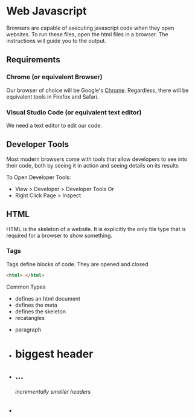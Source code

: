 # Web Javascript

Browsers are capable of executing javascript code when they open websites. To run these files, open the html files in a browser. The instructions will guide you to the output.

## Requirements
### Chrome (or equivalent Browser)
Our browser of choice will be Google's [Chrome](https://www.google.com/chrome/). Regardless, there will be equivalent tools in Firefox and Safari.

### Visual Studio Code (or equivalent text editor)
We need a text editor to edit our code. 


## Developer Tools
Most modern browsers come with tools that allow developers to see into their code, both by seeing it in action and seeing details on its results

To Open Developer Tools:
 - View > Developer > Developer Tools
Or
 - Right Click Page > Inspect


## HTML

HTML is the skeleton of a website. It is explicitly the only file type that is required for a browser to show something.

### Tags
Tags define blocks of code. They are opened and closed
```html
<html> </html>
```

Common Types
 - <html> defines an html document
 - <head> defines the meta
 - <body> defines the skeleton
 - <div> recatangles
 - <p> paragraph
 - <h1> biggest header
 - <h2>...<h6> incrementally smaller headers
 - <script> used to execute code
 - [More](https://www.w3schools.com/tags/):

#### Nesting
Nesting is how we define attributes that are contained within others. 

On a website text, images, etc. can be bound within a box on the page.
```html
<div>
    <div></div>
</div>
```

A website is even defined "higher" than whats being displayed
```html
<html>
    <head>
        <!-- meta goes here -->
    </head>
    <body>
        <!-- Visualizations go here, ie div-->
    </body>
</html>
```

Nested objects should be indented once.

On a website we could imagine content defined within the navigation panel

#### Attributes
Tags have attributes that can descripe them. 

```html
<script type="text/javascript">
</script>
```
Here, the attribute is `type` and it's value is `"text/javascript"`

### index.html
Contains an example html file. It contains much more information than is necessary 

## File seperation

We can seperate our javascript code and out html code into two seperate files.

This will be our standard going forward. This will make it easy to have one generic html app and restrict our work to the javascript file.
